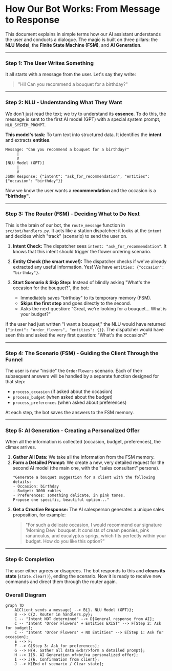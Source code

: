 # How Our Bot Works: From Message to Response

This document explains in simple terms how our AI assistant understands the user and conducts a dialogue. The magic is built on three pillars: the **NLU Model**, the **Finite State Machine (FSM)**, and **AI Generation**.

---

### Step 1: The User Writes Something

It all starts with a message from the user. Let's say they write:

> "Hi! Can you recommend a bouquet for a birthday?"

---

### Step 2: NLU - Understanding What They Want

We don't just read the text; we try to understand its **essence**. To do this, the message is sent to the first AI model (GPT) with a special system prompt, `NLU_SYSTEM_PROMPT`.

**This model's task:** To turn text into structured data. It identifies the **intent** and extracts **entities**.

```text
Message: "Can you recommend a bouquet for a birthday?"
     |
     V
[NLU Model (GPT)]
     |
     V
JSON Response: {"intent": "ask_for_recommendation", "entities": {"occasion": "birthday"}}
```

Now we know the user wants a **recommendation** and the occasion is a **"birthday"**.

---

### Step 3: The Router (FSM) - Deciding What to Do Next

This is the brain of our bot, the `route_message` function in `src/bot/handlers.py`. It acts like a station dispatcher: it looks at the `intent` and decides which "track" (scenario) to send the user on.

1.  **Intent Check:** The dispatcher sees `intent: "ask_for_recommendation"`. It knows that this intent should trigger the flower ordering scenario.

2.  **Entity Check (the smart move!):** The dispatcher checks if we've already extracted any useful information. Yes! We have `entities: {"occasion": "birthday"}`.

3.  **Start Scenario & Skip Step:** Instead of blindly asking "What's the occasion for the bouquet?", the bot:
    *   Immediately saves "birthday" to its temporary memory (FSM).
    *   **Skips the first step** and goes directly to the second.
    *   Asks the next question: "Great, we're looking for a bouquet... What is your budget?"

If the user had just written "I want a bouquet," the NLU would have returned `{"intent": "order_flowers", "entities": {}}`. The dispatcher would have seen this and asked the very first question: "What's the occasion?"

---

### Step 4: The Scenario (FSM) - Guiding the Client Through the Funnel

The user is now "inside" the `OrderFlowers` scenario. Each of their subsequent answers will be handled by a separate function designed for that step:

*   `process_occasion` (if asked about the occasion)
*   `process_budget` (when asked about the budget)
*   `process_preferences` (when asked about preferences)

At each step, the bot saves the answers to the FSM memory.

---

### Step 5: AI Generation - Creating a Personalized Offer

When all the information is collected (occasion, budget, preferences), the climax arrives.

1.  **Gather All Data:** We take all the information from the FSM memory.
2.  **Form a Detailed Prompt:** We create a new, very detailed request for the second AI model (the main one, with the "sales consultant" persona).
    ```
    "Generate a bouquet suggestion for a client with the following details:
    - Occasion: birthday
    - Budget: 3000 rubles
    - Preferences: something delicate, in pink tones.
    Propose one specific, beautiful option..."
    ```
3.  **Get a Creative Response:** The AI salesperson generates a unique sales proposition, for example:
    > "For such a delicate occasion, I would recommend our signature 'Morning Dew' bouquet. It consists of cream peonies, pink ranunculus, and eucalyptus sprigs, which fits perfectly within your budget. How do you like this option?"

---

### Step 6: Completion

The user either agrees or disagrees. The bot responds to this and **clears its state** (`state.clear()`), ending the scenario. Now it is ready to receive new commands and direct them through the router again.

### Overall Diagram

```mermaid
graph TD
    A[Client sends a message] --> B{1. NLU Model (GPT)};
    B --> C{2. Router in handlers.py};
    C -- "Intent NOT determined" --> D[General response from AI];
    C -- "Intent 'Order Flowers' + Entities EXIST" --> F[Step 2: Ask for budget];
    C -- "Intent 'Order Flowers' + NO Entities" --> E[Step 1: Ask for occasion];
    E --> F;
    F --> G[Step 3: Ask for preferences];
    G --> H{4. Gather all data &<br/>form a detailed prompt};
    H --> I[5. AI Generation of<br/>a personalized offer];
    I --> J{6. Confirmation from client};
    J --> K[End of scenario / Clear state];
``` 